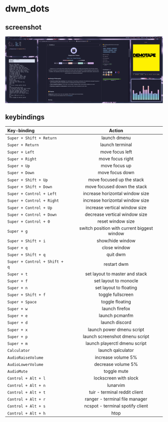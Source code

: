 # dwm_dots  

## screenshot  
![Screenshot](/Pictures/screenshots/desktop.png)  

## keybindings  
| Key-binding | Action  |
| :---  | :-----:  |
| `Super + Shift + Return`  | launch dmenu  |
| `Super + Return`  | launch terminal  |
| `Super + Left`  | move focus left   |
| `Super + Right` | move focus right |
| `Super + Up`    | move focus up  |
| `Super + Down`  | move focus down  |
| `Super + Shift + Up`  | move focused up the stack  |
| `Super + Shift + Down`  | move focused down the stack  |
| `Super + Control + Left`  | increase horizontal window size  |
| `Super + Control + Right` | increase horizontal window size  |
| `Super + Control + Up`  | increase vertical window size  |
| `Super + Control + Down` | decrease vertical window size  |
| `Super + Control + 0` | reset window size  |
| `Super + g` | switch position with current biggest window  |
| `Super + Shift + i` | show/hide window  |
| `Super + q` | close window  |
| `Super + Shift + q` | quit dwm  |
| `Super + Control + Shift + q` | restart dwm  |
| `Super + t` | set layout to master and stack  |
| `Super + f` | set layout to monocle  |
| `Super + n` | set layout to floating  |
| `Super + Shift + f` | toggle fullscreen  |
| `Super + Space` | toggle floating  |
| `Super + w` | launch firefox  |
| `Super + e` | launch pcmanfm  |
| `Super + d` | launch discord  |
| `Super + x` | launch power dmenu script  |
| `Super + p` | launch screenshot dmenu script  |
| `Super + m` | launch playerctl dmenu script  |
| `Calculator` | launch qalculator  |
| `AudioRaiseVolume` | increase volume 5%  |
| `AudioLowerVolume` | decrease volume 5%  |
| `AudioMute` | toggle mute  |
| `Control + Alt + l` | lockscreen with slock  |
| `Control + Alt + n` | lunarvim  |
| `Control + Alt + t` | tuir - terminal reddit client  |
| `Control + Alt + r` | ranger - terminal file manager |
| `Control + Alt + s` | ncspot - terminal spotify client |
| `Control + Alt + h` | htop |

